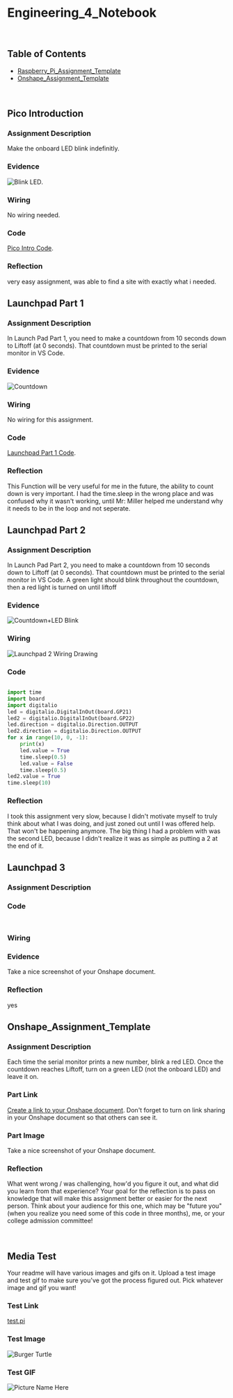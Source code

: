 # Engineering_4_Notebook

&nbsp;

## Table of Contents
* [Raspberry_Pi_Assignment_Template](#Raspberry_Pi_Assignment_Template)
* [Onshape_Assignment_Template](#Onshape_Assignment_Template)

&nbsp;

## Pico Introduction

### Assignment Description

Make the onboard LED blink indefinitly.

### Evidence 

![Blink LED](https://github.com/AnthonyMedina3654/Engineering_4_Notebook/blob/3462a996b2eeadcb00cb28079f79c7d27fd154db/images/ezgif-4-b8aa48933f.gif).

### Wiring

No wiring needed. 

### Code

[Pico Intro Code]().

### Reflection

very easy assignment, was able to find a site with exactly what i needed.  

## Launchpad Part 1

### Assignment Description

In Launch Pad Part 1, you need to make a countdown from 10 seconds down to Liftoff (at 0 seconds). That countdown must be printed to the serial monitor in VS Code.

### Evidence 

![Countdown](https://github.com/AnthonyMedina3654/Engineering_4_Notebook/blob/abcac30f267bf01eaf861d7e6ab640e1989f2bf6/images/ezgif-4-6daeb68d3f.gif)

### Wiring

No wiring for this assignment.

### Code

[Launchpad Part 1 Code](https://github.com/AnthonyMedina3654/Engineering_4_Notebook/blob/main/raspberry-pi/launchpad1.py).

### Reflection

This Function will be very useful for me in the future, the ability to count down is very important. I had the time.sleep in the wrong place and was confused why it wasn't working, until Mr: Miller helped me understand why it needs to be in the loop and not seperate. 

## Launchpad Part 2

### Assignment Description

In Launch Pad Part 2, you need to make a countdown from 10 seconds down to Liftoff (at 0 seconds). That countdown must be printed to the serial monitor in VS Code. A green light should blink throughout the countdown, then a red light is turned on until liftoff

### Evidence 

![Countdown+LED Blink](https://github.com/AnthonyMedina3654/Engineering_4_Notebook/blob/4217ac6e8c316182bb8462d92f958a942b95f084/images/ezgif-2-4109dd0a23.gif)

### Wiring

![Launchpad 2 Wiring Drawing](https://github.com/AnthonyMedina3654/Engineering_4_Notebook/blob/77326cba3618811c08de93ec3fce038bfa62e793/images/image0.jpeg)  

### Code

```python

import time
import board
import digitalio
led = digitalio.DigitalInOut(board.GP21)
led2 = digitalio.DigitalInOut(board.GP22)
led.direction = digitalio.Direction.OUTPUT
led2.direction = digitalio.Direction.OUTPUT
for x in range(10, 0, -1):
    print(x) 
    led.value = True
    time.sleep(0.5)
    led.value = False
    time.sleep(0.5)
led2.value = True
time.sleep(10)

```

### Reflection

I took this assignment very slow, because I didn't motivate myself to truly think about what I was doing, and just zoned out until I was offered help. That won't be happening anymore. The big thing I had a problem with was the second LED, because I didn't realize it was as simple as putting a 2 at the end of it.

## Launchpad 3

### Assignment Description

### Code 

```python



```

### Wiring

### Evidence

Take a nice screenshot of your Onshape document. 

### Reflection

yes

## Onshape_Assignment_Template

### Assignment Description

Each time the serial monitor prints a new number, blink a red LED. Once the countdown reaches Liftoff, turn on a green LED (not the onboard LED) and leave it on.

### Part Link 

[Create a link to your Onshape document](https://cvilleschools.onshape.com/documents/003e413cee57f7ccccaa15c2/w/ea71050bb283bf3bf088c96c/e/c85ae532263d3b551e1795d0?renderMode=0&uiState=62d9b9d7883c4f335ec42021). Don't forget to turn on link sharing in your Onshape document so that others can see it. 

### Part Image

Take a nice screenshot of your Onshape document. 

### Reflection

What went wrong / was challenging, how'd you figure it out, and what did you learn from that experience? Your goal for the reflection is to pass on knowledge that will make this assignment better or easier for the next person. Think about your audience for this one, which may be "future you" (when you realize you need some of this code in three months), me, or your college admission committee!

&nbsp;

## Media Test

Your readme will have various images and gifs on it. Upload a test image and test gif to make sure you've got the process figured out. Pick whatever image and gif you want!

### Test Link
 [test.pi](https://github.com/AnthonyMedina3654/Engineering_4_Notebook/blob/main/raspberry-pi/test.py)
### Test Image
![Burger Turtle](images/TurtleBurger.jfif)  
### Test GIF
![Picture Name Here](https://github.com/AnthonyMedina3654/Engineering_4_Notebook/blob/main/images/Dance.gif?raw=true)  
